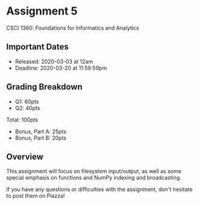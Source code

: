 # Assignment 5
CSCI 1360: Foundations for Informatics and Analytics

## Important Dates

 - Released: 2020-03-03 at 12am
 - Deadline: 2020-03-20 at 11:59:59pm
 
 ## Grading Breakdown

 - Q1: 60pts
 - Q2: 40pts
 
Total: 100pts

 - Bonus, Part A: 25pts
 - Bonus, Part B: 20pts
 
 ## Overview

This assignment will focus on filesystem input/output, as well as some special emphasis on functions and NumPy indexing and broadcasting.

If you have any questions or difficulties with the assignment, don't hesitate to post them on Piazza!
